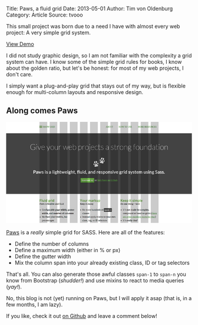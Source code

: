Title: Paws, a fluid grid
Date: 2013-05-01
Author: Tim von Oldenburg
Category: Article
Source: tvooo

This small project was born due to a need I have with almost every web project: A very simple grid system.

<a href="http://www.tvooo.de/paws/" target="_blank" class="btn">View Demo</a>

I did not study graphic design, so I am not familiar with the complexity a grid system can have. I know some of the simple grid rules for books, I know about the golden ratio, but let's be honest: for most of my web projects, I don't care.

I simply want a plug-and-play grid that stays out of my way, but is flexible enough for multi-column layouts and responsive design.

## Along comes Paws

<img src="paws.jpg" alt="Paws sample page" class="img-shadow-strong img-top">

[Paws](https://github.com/tvooo/paws) is a *really* simple grid for SASS. Here are all of the features:

* Define the number of columns
* Define a maximum width (either in % or px)
* Define the gutter width
* Mix the column span into your already existing class, ID or tag selectors

That's all. You can also generate those awful classes `span-1` to `span-n` you know from Bootstrap (*shudder!*) and use mixins to react to media queries (*yay!*).

No, this blog is not (yet) running on Paws, but I will apply it asap (that is, in a few months, I am lazy).

If you like, check it out [on Github](https://github.com/tvooo/paws) and leave a comment below!
